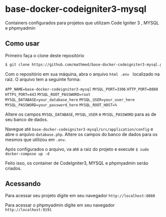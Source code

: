 # base-docker-codeigniter3-mysql
Containers configurados para projetos que utilizam Code Igniter 3 , MYSQL e phpmyadmin

## Como usar

Primeiro faça o clone deste repositório
```html
$ git clone https://github.com/mathmed/base-docker-codeigniter3-mysql.git
```

Com o repositório em sua máquina, abra o arquivo ```html .env ``` localizado na raíz.
O arquivo tem a seguinte forma:

`APP_NAME=base-docker-codeigniter3-mysql`
`MYSQL_PORT=3306`
`HTTP_PORT=8080`
`HTTPS_PORT=443`
`MYSQL_ROOT_PASSWORD=root`
`MYSQL_DATABASE=your_database_here`
`MYSQL_USER=your_user_here`
`MYSQL_PASSWORD=your_password_here`
`MYSQL_ROOT_HOST=%`

Altere os campos `MYSQL_DATABASE`, `MYSQL_USER` e `MYSQL_PASSWORD` para as de seu banco de dados.

Navegue até `base-docker-codeigniter3-mysql/src/application/config` e abre o arquivo `database.php`. Altere os campos do banco de dados para os mesmos que utilizou em `.env`.

Após configurados o arquivo, va até a raiz do projeto e execute
`$ sudo docker-compose up -d`

Feito isso, os container de CodeIgniter3, MYSQL e phpmyadmin serão criados.

## Acessando

Para acessar seu projeto digite em seu navegador
`http://localhost:8080`

Para acessar o phpmyadmin digite em seu navegador
`http://localhost:9191`

